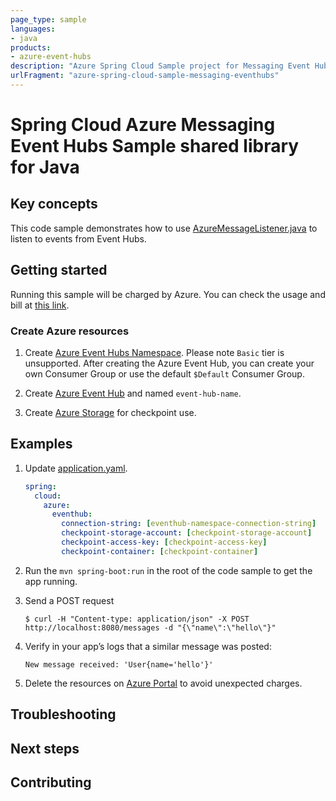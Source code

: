 ```yaml
---
page_type: sample
languages:
- java
products:
- azure-event-hubs
description: "Azure Spring Cloud Sample project for Messaging Event Hubs client library"
urlFragment: "azure-spring-cloud-sample-messaging-eventhubs"
---
```


# Spring Cloud Azure Messaging Event Hubs Sample shared library for Java

## Key concepts

This code sample demonstrates how to use [AzureMessageListener.java][annotation-azure-message-listener] to listen to events from Event Hubs.

## Getting started

Running this sample will be charged by Azure. You can check the usage and bill at 
[this link][azure-account].



### Create Azure resources

1.  Create [Azure Event Hubs Namespace][create-event-hubs-namespace].
    Please note `Basic` tier is unsupported. After creating the Azure Event Hub, you
    can create your own Consumer Group or use the default `$Default` Consumer Group.
    
1.  Create [Azure Event Hub][create-event-hub-instance] and named `event-hub-name`.

1.  Create [Azure Storage][create-azure-storage] for checkpoint use.

## Examples

1. Update [application.yaml][application.yaml].
    ```yaml
    spring:
      cloud:
        azure:
          eventhub:
            connection-string: [eventhub-namespace-connection-string]
            checkpoint-storage-account: [checkpoint-storage-account]
            checkpoint-access-key: [checkpoint-access-key]
            checkpoint-container: [checkpoint-container]
    ```

1.  Run the `mvn spring-boot:run` in the root of the code sample to get the app running.

1.  Send a POST request

        $ curl -H "Content-type: application/json" -X POST http://localhost:8080/messages -d "{\"name\":\"hello\"}"

1.  Verify in your app’s logs that a similar message was posted:

        New message received: 'User{name='hello'}'

1.  Delete the resources on [Azure Portal][azure-portal] to avoid unexpected charges.

## Troubleshooting

## Next steps

## Contributing


<!-- LINKS -->

[azure-account]: https://azure.microsoft.com/account/
[azure-portal]: https://ms.portal.azure.com/
[create-event-hubs-namespace]: https://docs.microsoft.com/azure/event-hubs/event-hubs-create#create-an-event-hubs-namespace
[create-event-hub-instance]: https://docs.microsoft.com/azure/event-hubs/event-hubs-create#create-an-event-hub
[create-azure-storage]: https://docs.microsoft.com/azure/storage/ 
[annotation-azure-message-listener]: https://github.com/Azure/azure-sdk-for-java/blob/azure-spring-boot_3.6.0/sdk/spring/azure-spring-cloud-messaging/src/main/java/com/azure/spring/messaging/annotation/AzureMessageListener.java

[application.yaml]: https://github.com/Azure-Samples/azure-spring-boot-samples/blob/main/eventhubs/azure-spring-cloud-sample-eventhubs-operation/src/main/resources/application.yaml